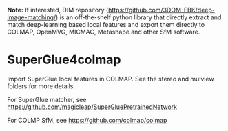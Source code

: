 **Note:** If interested, DIM repository (https://github.com/3DOM-FBK/deep-image-matching/) is an off-the-shelf python library that directly extract and match deep-learning based local features and export them directly to COLMAP, OpenMVG, MICMAC, Metashape and other SfM software.

# SuperGlue4colmap

Import SuperGlue local features in COLMAP. See the stereo and mulview folders for more details.

For SuperGlue matcher, see https://github.com/magicleap/SuperGluePretrainedNetwork

For COLMP SfM, see https://github.com/colmap/colmap
